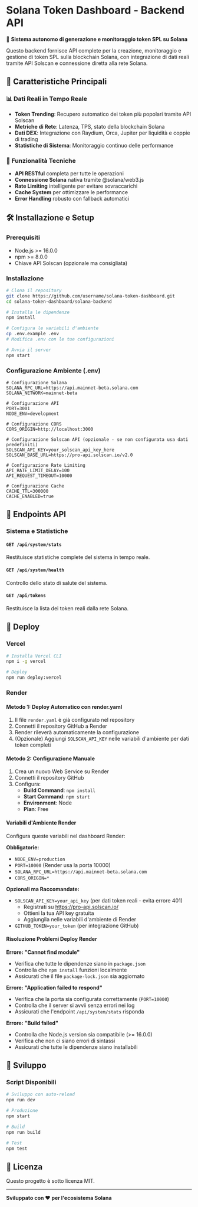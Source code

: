 # Solana Token Dashboard - Backend API

🚀 **Sistema autonomo di generazione e monitoraggio token SPL su Solana**

Questo backend fornisce API complete per la creazione, monitoraggio e gestione di token SPL sulla blockchain Solana, con integrazione di dati reali tramite API Solscan e connessione diretta alla rete Solana.

## 🌟 Caratteristiche Principali

### 📊 Dati Reali in Tempo Reale
- **Token Trending**: Recupero automatico dei token più popolari tramite API Solscan
- **Metriche di Rete**: Latenza, TPS, stato della blockchain Solana
- **Dati DEX**: Integrazione con Raydium, Orca, Jupiter per liquidità e coppie di trading
- **Statistiche di Sistema**: Monitoraggio continuo delle performance

### 🔧 Funzionalità Tecniche
- **API RESTful** completa per tutte le operazioni
- **Connessione Solana** nativa tramite @solana/web3.js
- **Rate Limiting** intelligente per evitare sovraccarichi
- **Cache System** per ottimizzare le performance
- **Error Handling** robusto con fallback automatici

## 🛠️ Installazione e Setup

### Prerequisiti
- Node.js >= 16.0.0
- npm >= 8.0.0
- Chiave API Solscan (opzionale ma consigliata)

### Installazione

```bash
# Clona il repository
git clone https://github.com/username/solana-token-dashboard.git
cd solana-token-dashboard/solana-backend

# Installa le dipendenze
npm install

# Configura le variabili d'ambiente
cp .env.example .env
# Modifica .env con le tue configurazioni

# Avvia il server
npm start
```

### Configurazione Ambiente (.env)

```env
# Configurazione Solana
SOLANA_RPC_URL=https://api.mainnet-beta.solana.com
SOLANA_NETWORK=mainnet-beta

# Configurazione API
PORT=3001
NODE_ENV=development

# Configurazione CORS
CORS_ORIGIN=http://localhost:3000

# Configurazione Solscan API (opzionale - se non configurata usa dati predefiniti)
SOLSCAN_API_KEY=your_solscan_api_key_here
SOLSCAN_BASE_URL=https://pro-api.solscan.io/v2.0

# Configurazione Rate Limiting
API_RATE_LIMIT_DELAY=100
API_REQUEST_TIMEOUT=10000

# Configurazione Cache
CACHE_TTL=300000
CACHE_ENABLED=true
```

## 📡 Endpoints API

### Sistema e Statistiche

#### `GET /api/system/stats`
Restituisce statistiche complete del sistema in tempo reale.

#### `GET /api/system/health`
Controllo dello stato di salute del sistema.

#### `GET /api/tokens`
Restituisce la lista dei token reali dalla rete Solana.

## 🚀 Deploy

### Vercel
```bash
# Installa Vercel CLI
npm i -g vercel

# Deploy
npm run deploy:vercel
```

### Render

#### Metodo 1: Deploy Automatico con render.yaml
1. Il file `render.yaml` è già configurato nel repository
2. Connetti il repository GitHub a Render
3. Render rileverà automaticamente la configurazione
4. (Opzionale) Aggiungi `SOLSCAN_API_KEY` nelle variabili d'ambiente per dati token completi

#### Metodo 2: Configurazione Manuale
1. Crea un nuovo Web Service su Render
2. Connetti il repository GitHub
3. Configura:
   - **Build Command**: `npm install`
   - **Start Command**: `npm start`
   - **Environment**: Node
   - **Plan**: Free

#### Variabili d'Ambiente Render
Configura queste variabili nel dashboard Render:

**Obbligatorie:**
- `NODE_ENV=production`
- `PORT=10000` (Render usa la porta 10000)
- `SOLANA_RPC_URL=https://api.mainnet-beta.solana.com`
- `CORS_ORIGIN=*`

**Opzionali ma Raccomandate:**
- `SOLSCAN_API_KEY=your_api_key` (per dati token reali - evita errore 401)
  - Registrati su https://pro-api.solscan.io/
  - Ottieni la tua API key gratuita
  - Aggiungila nelle variabili d'ambiente di Render
- `GITHUB_TOKEN=your_token` (per integrazione GitHub)

#### Risoluzione Problemi Deploy Render

**Errore: "Cannot find module"**
- Verifica che tutte le dipendenze siano in `package.json`
- Controlla che `npm install` funzioni localmente
- Assicurati che il file `package-lock.json` sia aggiornato

**Errore: "Application failed to respond"**
- Verifica che la porta sia configurata correttamente (`PORT=10000`)
- Controlla che il server si avvii senza errori nei log
- Assicurati che l'endpoint `/api/system/stats` risponda

**Errore: "Build failed"**
- Controlla che Node.js version sia compatibile (>= 16.0.0)
- Verifica che non ci siano errori di sintassi
- Assicurati che tutte le dipendenze siano installabili

## 🔧 Sviluppo

### Script Disponibili

```bash
# Sviluppo con auto-reload
npm run dev

# Produzione
npm start

# Build
npm run build

# Test
npm test
```

## 📄 Licenza

Questo progetto è sotto licenza MIT.

---

**Sviluppato con ❤️ per l'ecosistema Solana**
